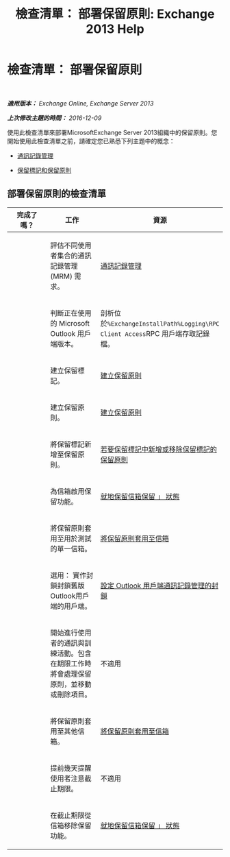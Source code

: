 ﻿---
title: '檢查清單： 部署保留原則: Exchange 2013 Help'
TOCTitle: 檢查清單： 部署保留原則
ms:assetid: 59e299fd-b6a8-48f5-88ae-dc20dbe32e90
ms:mtpsurl: https://technet.microsoft.com/zh-tw/library/Ee364743(v=EXCHG.150)
ms:contentKeyID: 50473258
ms.date: 05/21/2018
mtps_version: v=EXCHG.150
ms.translationtype: MT
---

# 檢查清單： 部署保留原則

 

_**適用版本：** Exchange Online, Exchange Server 2013_

_**上次修改主題的時間：** 2016-12-09_

使用此檢查清單來部署MicrosoftExchange Server 2013組織中的保留原則。您開始使用此檢查清單之前，請確定您已熟悉下列主題中的概念：

  - [通訊記錄管理](https://docs.microsoft.com/zh-tw/exchange/security-and-compliance/messaging-records-management/messaging-records-management)

  - [保留標記和保留原則](https://docs.microsoft.com/zh-tw/exchange/security-and-compliance/messaging-records-management/retention-tags-and-policies)

## 部署保留原則的檢查清單


<table>
<colgroup>
<col style="width: 33%" />
<col style="width: 33%" />
<col style="width: 33%" />
</colgroup>
<thead>
<tr class="header">
<th>完成了嗎？</th>
<th>工作</th>
<th>資源</th>
</tr>
</thead>
<tbody>
<tr class="odd">
<td><p> </p></td>
<td><p>評估不同使用者集合的通訊記錄管理 (MRM) 需求。</p></td>
<td><p><a href="https://docs.microsoft.com/zh-tw/exchange/security-and-compliance/messaging-records-management/messaging-records-management">通訊記錄管理</a></p></td>
</tr>
<tr class="even">
<td><p><strong> </strong></p></td>
<td><p>判斷正在使用的 Microsoft Outlook 用戶端版本。</p></td>
<td><p>剖析位於<code>%ExchangeInstallPath%Logging\RPC Client Access</code>RPC 用戶端存取記錄檔。</p></td>
</tr>
<tr class="odd">
<td><p> </p></td>
<td><p>建立保留標記。</p></td>
<td><p><a href="https://docs.microsoft.com/zh-tw/exchange/security-and-compliance/messaging-records-management/create-a-retention-policy">建立保留原則</a></p></td>
</tr>
<tr class="even">
<td><p><strong> </strong></p></td>
<td><p>建立保留原則。</p></td>
<td><p><a href="https://docs.microsoft.com/zh-tw/exchange/security-and-compliance/messaging-records-management/create-a-retention-policy">建立保留原則</a></p></td>
</tr>
<tr class="odd">
<td><p> </p></td>
<td><p>將保留標記新增至保留原則。</p></td>
<td><p><a href="https://docs.microsoft.com/zh-tw/exchange/security-and-compliance/messaging-records-management/add-or-remove-retention-tags">若要保留標記中新增或移除保留標記的保留原則</a></p></td>
</tr>
<tr class="even">
<td><p><strong> </strong></p></td>
<td><p>為信箱啟用保留功能。</p></td>
<td><p><a href="https://docs.microsoft.com/zh-tw/exchange/security-and-compliance/messaging-records-management/mailbox-retention-hold">就地保留信箱保留 」 狀態</a></p></td>
</tr>
<tr class="odd">
<td><p> </p></td>
<td><p>將保留原則套用至用於測試的單一信箱。</p></td>
<td><p><a href="https://docs.microsoft.com/zh-tw/exchange/security-and-compliance/messaging-records-management/apply-retention-policy">將保留原則套用至信箱</a></p></td>
</tr>
<tr class="even">
<td><p><strong> </strong></p></td>
<td><p>選用： 實作封鎖封鎖舊版Outlook用戶端的用戶端。</p></td>
<td><p><a href="configure-outlook-client-blocking-exchange-2013-help.md">設定 Outlook 用戶端通訊記錄管理的封鎖</a></p></td>
</tr>
<tr class="odd">
<td><p> </p></td>
<td><p>開始進行使用者的通訊與訓練活動。包含在期限工作時將會處理保留原則，並移動或刪除項目。</p></td>
<td><p>不適用</p></td>
</tr>
<tr class="even">
<td><p><strong> </strong></p></td>
<td><p>將保留原則套用至其他信箱。</p></td>
<td><p><a href="https://docs.microsoft.com/zh-tw/exchange/security-and-compliance/messaging-records-management/apply-retention-policy">將保留原則套用至信箱</a></p></td>
</tr>
<tr class="odd">
<td><p> </p></td>
<td><p>提前幾天提醒使用者注意截止期限。</p></td>
<td><p>不適用</p></td>
</tr>
<tr class="even">
<td><p><strong> </strong></p></td>
<td><p>在截止期限從信箱移除保留功能。</p></td>
<td><p><a href="https://docs.microsoft.com/zh-tw/exchange/security-and-compliance/messaging-records-management/mailbox-retention-hold">就地保留信箱保留 」 狀態</a></p></td>
</tr>
</tbody>
</table>

